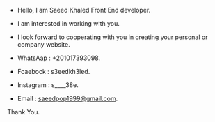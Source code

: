 - Hello, I am Saeed Khaled Front End developer.
- I am interested in working with you.
- I look forward to cooperating with you in creating your personal or company website.
 
- WhatsAap : +201017393098.
- Fcaebock : s3eedkh3led.
- Instagram : s____38e.
- Email : saeedpop1999@gmail.com.

Thank You.
